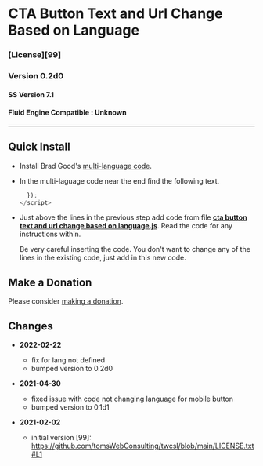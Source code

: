 # CTA Button Text and Url Change Based on Language

### [License][99]

### Version 0.2d0

#### SS Version 7.1

#### Fluid Engine Compatible : Unknown

---

## Quick Install

* Install Brad Good's [multi-language code](https://www.bradgood.net/articles/multi-language-content-on-any-squarespace-template).

* In the multi-laguage code near the end find the following text.
  ```javascript
    });
  </script>
  ```
  
* Just above the lines in the previous step add code from file
  **[cta button text and url change based on language.js](cta%20button%20text%20and%20url%20change%20based%20on%20language.js#L1)**.
  Read the code for any instructions within.
  
  Be very careful inserting the code. You don't want to change any of the lines
  in the existing code, just add in this new code.

## Make a Donation

Please consider [making a donation](https://github.com/tomsWebConsulting/twcsl#make-a-donation).

## Changes

* **2022-02-22**

  * fix for lang not defined
  * bumped version to 0.2d0
  
* **2021-04-30**

  * fixed issue with code not changing language for mobile button
  * bumped version to 0.1d1
  
* **2021-02-02**

  * initial version
[99]: https://github.com/tomsWebConsulting/twcsl/blob/main/LICENSE.txt#L1
